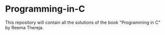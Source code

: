 # Programming-in-C
This repository will contain all the solutions of the book "Programming in C" by Reema Thereja.

